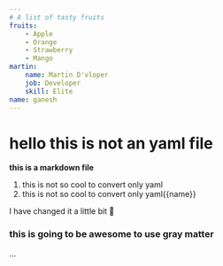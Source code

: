 ```yaml
---
# A list of tasty fruits
fruits:
    - Apple
    - Orange
    - Strawberry
    - Mango
martin:
    name: Martin D'vloper
    job: Developer
    skill: Elite
name: ganesh
---
```

# hello this is not an yaml file

**this is a markdown file**

1. this is not so cool to convert only yaml
2. this is not so cool to convert only yaml{{name}}

I have changed it a little bit 👲

<custom/>


### this is going to be awesome to use gray matter
...